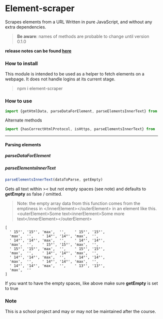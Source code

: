# Element-scraper
Scrapes elements from a URL
Written in pure JavaScript, and without any extra dependencies.

> **Be aware**: names of methods are probable to change until version 0.1.0

**release notes can be found [here](releasenotes.md)**

### How to install

This module is intended to be used as a helper to fetch elements on a webpage.
It does not handle logins at its current stage.

> npm i element-scraper


### How to use

```js
import {getHtmlData, parseDataForElement, parseElementsInnerText} from 'element-scraper'
```

Alternate methods

```js
import {hasCorrectHtmlProtocol, isHttps, parseElementsInnerText} from 'element-scraper'
```

---

#### Parsing elements


##### parseDataForElement


##### parseElementsInnerText

```js
parseElementsInnerText(dataToParse, getEmpty)
```

Gets all text within >< but not empty spaces (see note) and defaults to **getEmpty** as false / omitted.

> Note: the empty array data from this function comes from the emptiness in
\</innerElement\>\</outerElement\> in an element like this.\<outerElement\>Some text\<innerElement\>Some more text\</innerElement\>\</outerElement\>

```console
[
  ' 15°', '15°', 'max',  '',    ' 15°', '15°',
  'max',  '',    ' 14°', '14°', 'max',  '',
  ' 14°', '14°', 'max',  '',    ' 14°', '14°',
  'max',  '',    ' 15°', '15°', 'max',  '',
  ' 15°', '15°', 'max',  '',    ' 15°', '15°',
  'max',  '',    ' 14°', '14°', 'max',  '',
  ' 14°', '14°', 'max',  '',    ' 14°', '14°',
  'max',  '',    ' 14°', '14°', 'max',  '',
  ' 14°', '14°', 'max',  '',    ' 13°', '13°',
  'max',  ''
]
```

If you want to have the empty spaces, like above make sure **getEmpty** is set to true

### Note

This is a school project and may or may not be maintained after the course.